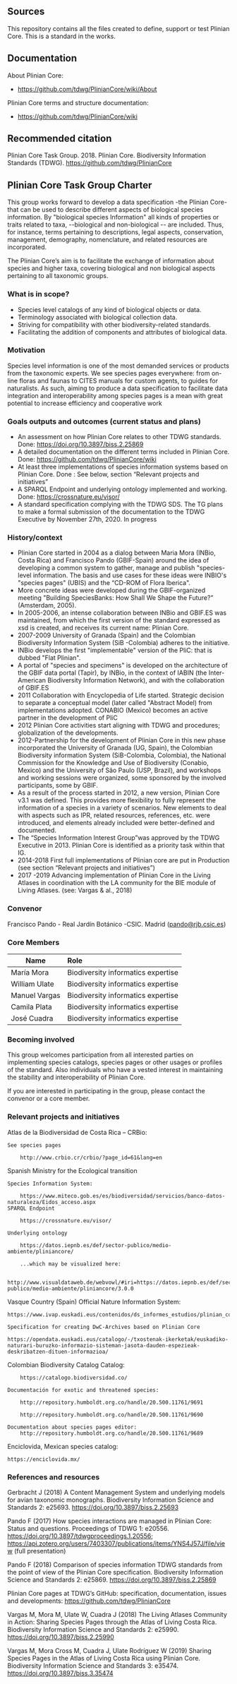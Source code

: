 ## Sources
This repository contains all the files created to define, support or test Plinian Core. This is a standard in the works. 

## Documentation

About Plinian Core:
* https://github.com/tdwg/PlinianCore/wiki/About

Plinian Core terms and structure documentation:
*  https://github.com/tdwg/PlinianCore/wiki

## Recommended citation

Plinian Core Task Group. 2018. Plinian Core. Biodiversity Information Standards (TDWG).
https://github.com/tdwg/PlinianCore

## Plinian Core Task Group Charter
This group works forward to develop a data specification -the Plinian Core-  that can be used to describe different aspects of  biological species information. By "biological species Information" all kinds of properties or traits related to taxa, --biological and non-biological -- are included. Thus, for instance, terms pertaining to descriptions,  legal aspects, conservation, management, demography, nomenclature, and related resources are incorporated.
 
The Plinian Core’s aim is to facilitate the exchange of information about species and higher taxa, covering biological and non biological aspects pertaining to all taxonomic groups.

### What is in scope?
*  Species level catalogs of any kind of biological objects or data.
*  Terminology associated with biological collection data.
*  Striving for compatibility with other biodiversity-related standards.
*  Facilitating the addition of components and attributes of biological data.

### Motivation
Species level information is one of the most demanded services or products from the taxonomic experts. We see species pages everywhere: from on-line floras and faunas to CITES manuals for custom agents, to guides for naturalists. As such, aiming to produce a data specification to facilitate data integration and interoperability among species pages is a mean with great potential to increase efficiency and cooperative work

### Goals outputs and outcomes (current status and plans)
* An assessment on how Plinian Core relates to other TDWG standards. Done: https://doi.org/10.3897/biss.2.25869 
* A detailed documentation on the different terms included in Plinian Core. Done: https://github.com/tdwg/PlinianCore/wiki 
* At least three implementations of species information systems based on Plinian Core. Done : See below, section “Relevant projects and initiatives”
* A SPARQL Endpoint and underlying ontology implemented and working. Done: https://crossnature.eu/visor/ 
* A standard specification complying with the TDWG SDS. The TG plans to make a formal submission of the documentation to the TDWG Executive by November 27th, 2020. In progress

### History/context 
* Plinian Core started in 2004 as a dialog between Maria Mora (INBio, Costa Rica) and Francisco Pando (GBIF-Spain) around the idea of developing a common system to gather, manage and publish "species-level information. The basis and use cases for these ideas were INBIO's "species pages" (UBIS) and the “CD-ROM of Flora Iberica".
* More concrete ideas were developed during the GBIF-organized meeting "Building SpeciesBanks: How Shall We Shape the Future?” (Amsterdam, 2005).
* In 2005-2006, an intense collaboration between INBio and GBIF.ES was maintained, from which the first version of the standard expressed as xsd is created, and receives its current name: Plinian Core.
* 2007-2009 University of Granada (Spain) and the Colombian Biodiversity Information System (SiB -Colombia) adheres to the initiative.
* INBio develops the first "implementable" version of the PliC: that is dubbed "Flat Plinian".
* A portal of "species and specimens" is developed on the architecture of the GBIF data portal (Tapir), by INBio, in the context of IABIN (the Inter-American Biodiversity Information Network), and with the collaboration of GBIF.ES
* 2011 Collaboration with Encyclopedia of Life started. Strategic decision to separate a conceptual model (later called "Abstract Model) from implementations adopted. CONABIO (Mexico) becomes an active partner in the development of PliC
* 2012 Plinian Core activities start aligning with TDWG and procedures; globalization of the developments. 
* 2012-Partnership for the development of Plinian Core in this new phase incorporated the University of Granada (UG, Spain), the Colombian Biodiversity information System (SiB-Colombia, Colombia), the National Commission for the Knowledge and Use of Biodiversity (Conabio, Mexico) and the University of São Paulo (USP, Brazil), and workshops and working sessions were organized, some sponsored by the involved participants, some by GBIF.
* As a result of the process started in 2012, a new version, Plinian Core v3.1 was defined. This provides more flexibility to fully represent the information of a species in a variety of scenarios. New elements to deal with aspects such as IPR, related resources, references, etc. were introduced, and elements already included were better-defined and documented.
* The “Species Information Interest Group”was approved by the TDWG Executive in 2013. Plinian Core is identified as a priority task within that IG.
* 2014-2018 First full implementations of Plinian core are put in Production (see section “Relevant projects and initiatives”)
* 2017 -2019 Advancing implementation of Plinian Core in the Living Atlases in coordination with the LA community for the BIE module of Living Atlases.  (see: Vargas & al., 2018)

### Convenor
Francisco Pando - Real Jardín Botánico -CSIC. Madrid (pando@rjb.csic.es)

### Core Members
| Name | Role  |
|------------------|:-----------------------------------|
| María Mora | Biodiversity informatics expertise  | 
| William Ulate| Biodiversity informatics expertise |
| Manuel Vargas | Biodiversity informatics expertise |
| Camila Plata | Biodiversity informatics expertise |
| José Cuadra| Biodiversity informatics expertise |

### Becoming involved
This group welcomes participation from all interested parties on implementing species catalogs, species pages or other usages or profiles of the standard. Also individuals who have a vested interest in maintaining the stability and interoperability of Plinian Core. 

 If you are interested in participating in the group, please contact the convenor or a core member.
 
### Relevant projects and initiatives
 
Atlas de la Biodiversidad de Costa Rica – CRBio:

	See species pages
	
		http://www.crbio.cr/crbio/?page_id=61&lang=en 

Spanish Ministry for the Ecological transition

	Species Information System:
	
		https://www.miteco.gob.es/es/biodiversidad/servicios/banco-datos-naturaleza/Eidos_acceso.aspx 
	SPARQL Endpoint
	
		https://crossnature.eu/visor/
		
	Underlying ontology
	
		https://datos.iepnb.es/def/sector-publico/medio-ambiente/pliniancore/
		
		...which may be visualized here:
		
			http://www.visualdataweb.de/webvowl/#iri=https://datos.iepnb.es/def/sector-publico/medio-ambiente/pliniancore/3.0.0 

Vasque Country (Spain) Official Nature Information System:

	https://www.ivap.euskadi.eus/contenidos/ds_informes_estudios/plinian_core/eu_def/adjuntos/plinian.pdf 
	
	Specification for creating DwC-Archives based on Plinian Core 
	
	https://opendata.euskadi.eus/catalogo/-/txostenak-ikerketak/euskadiko-naturari-buruzko-informazio-sisteman-jasota-dauden-espezieak-deskribatzen-dituen-informazioa/
	
Colombian Biodiversity Catalog
	Catalog:
	
		https://catalogo.biodiversidad.co/
		
	Documentación for exotic and threatened species:
	
		http://repository.humboldt.org.co/handle/20.500.11761/9691
		
		http://repository.humboldt.org.co/handle/20.500.11761/9690
		
	Documentation about species pages editor:
		http://repository.humboldt.org.co/handle/20.500.11761/9689

Enciclovida, Mexican species catalog:

	https://enciclovida.mx/

### References and resources
Gerbracht J (2018) A Content Management System and underlying models for avian taxonomic monographs. Biodiversity Information Science and Standards 2: e25693. https://doi.org/10.3897/biss.2.25693 

Pando F (2017) How species interactions are managed in Plinian Core: Status and questions. Proceedings of TDWG 1: e20556. https://doi.org/10.3897/tdwgproceedings.1.20556; https://api.zotero.org/users/7403307/publications/items/YNS4J57J/file/view (full presentation)

Pando F (2018) Comparison of species information TDWG standards from the point of view of the Plinian Core specification. Biodiversity Information Science and Standards 2: e25869. 
https://doi.org/10.3897/biss.2.25869

Plinian Core pages at TDWG’s GitHub: specification, documentation, issues and developments: https://github.com/tdwg/PlinianCore 

Vargas M, Mora M, Ulate W, Cuadra J (2018) The Living Atlases Community in Action: Sharing Species Pages through the Atlas of Living Costa Rica. Biodiversity Information Science and Standards 2: e25990. https://doi.org/10.3897/biss.2.25990

Vargas M, Mora Cross M, Cuadra J, Ulate Rodríguez W (2019) Sharing Species Pages in the Atlas of Living Costa Rica using Plinian Core. Biodiversity Information Science and Standards 3: e35474. 
https://doi.org/10.3897/biss.3.35474
